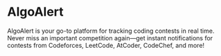 # AlgoAlert
AlgoAlert is your go-to platform for tracking coding contests in real time. Never miss an important competition again—get instant notifications for contests from Codeforces, LeetCode, AtCoder, CodeChef, and more!
